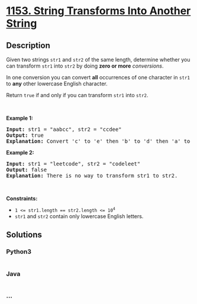 # [1153. String Transforms Into Another String](https://leetcode.com/problems/string-transforms-into-another-string)



## Description

<p>Given two strings <code>str1</code> and <code>str2</code> of the same length, determine whether you can transform <code>str1</code> into <code>str2</code> by doing <strong>zero or more</strong> <em>conversions</em>.</p>

<p>In one conversion you can convert <strong>all</strong> occurrences of one character in <code>str1</code> to <strong>any</strong> other lowercase English character.</p>

<p>Return <code>true</code> if and only if you can transform <code>str1</code> into <code>str2</code>.</p>

<p>&nbsp;</p>
<p><strong>Example 1:</strong></p>

<pre>
<strong>Input:</strong> str1 = &quot;aabcc&quot;, str2 = &quot;ccdee&quot;
<strong>Output:</strong> true
<strong>Explanation: </strong>Convert &#39;c&#39; to &#39;e&#39; then &#39;b&#39; to &#39;d&#39; then &#39;a&#39; to &#39;c&#39;. Note that the order of conversions matter.
</pre>

<p><strong>Example 2:</strong></p>

<pre>
<strong>Input:</strong> str1 = &quot;leetcode&quot;, str2 = &quot;codeleet&quot;
<strong>Output:</strong> false
<strong>Explanation: </strong>There is no way to transform str1 to str2.
</pre>

<p>&nbsp;</p>
<p><strong>Constraints:</strong></p>

<ul>
	<li><code>1 &lt;= str1.length == str2.length &lt;= 10<sup>4</sup></code></li>
	<li><code>str1</code> and <code>str2</code> contain only lowercase English letters.</li>
</ul>


## Solutions

<!-- tabs:start -->

### **Python3**

```python

```

### **Java**

```java

```

### **...**

```

```

<!-- tabs:end -->

